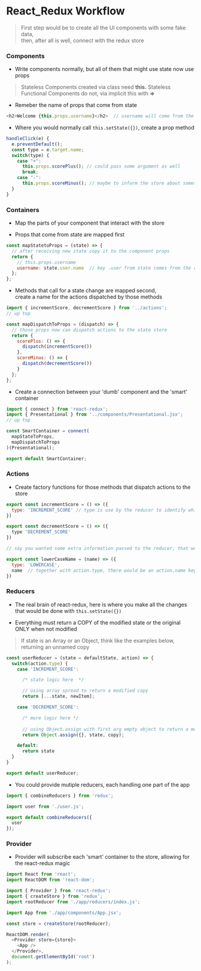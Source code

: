 # React_Redux Workflow

> First step would be to create all the UI components with some fake data,  
then, after all is well, connect with the redux store

### Components

* Write components normally, but all of them that might use state now use props

> Stateless Components created via class need **this.**
> Stateless Functional Components do not, via implicit this with **=>**

* Remeber the name of props that come from state

```javascript
<h2>Welcome {this.props.username}</h2>  // username will come from the store
```

* Where you would normally call `this.setState({})`, create a prop method

```javascript
handleClick(e) {
  e.preventDefault();
  const type = e.target.name;
  switch(type) {
    case "+":
      this.props.scorePlus(); // could pass some argument as well
      break;
    case "-":
      this.props.scoreMinus(); // maybe to inform the store about something
  }
}
```

### Containers

* Map the parts of your component that interact with the store

* Props that come from state are mapped first

```javascript
const mapStatetoProps = (state) => {
  // after receiving new state copy it to the component props
  return {
    // this.props.username
    username: state.user.name  // key .user from state comes from the rootReducer, we get to chose that name
  };
};
```

* Methods that call for a state change are mapped second,  
create a name for the actions dispatched by those methods

```javascript
import { incrementScore, decrementScore } from '../actions';
// up top

const mapDispatchToProps = (dispatch) => {
  // those props now can dispatch actions to the state store
  return {
    scorePlus: () => {
      dispatch(incrementScore())
    },
    scoreMinus: () => {
      dispatch(decrementScore())
    }
  };
};
```

* Create a connection between your 'dumb' component and the 'smart' container

```javascript
import { connect } from 'react-redux';
import { Presentational } from '../components/Presentational.jsx';
// up top

const SmartContainer = connect(
  mapStateToProps,
  mapDispatchToProps
)(Presentational);

export default SmartContainer;
```

### Actions

* Create factory functions for those methods that dispatch actions to the store

```javascript
export const incrementScore = () => ({
  type: 'INCREMENT_SCORE' // type is use by the reducer to identify which action was dispatched
})

export const decrementScore = () => ({
  type 'DECREMENT_SCORE'
})

// say you wanted some extra information passed to the reducer, that would be the action.payload

export const lowerCaseName = (name) => ({
  type: 'LOWERCASE',
  name  // together with action.type, there would be an action.name key, with that argument
})
```

### Reducers

* The real brain of react-redux, here is where you make all the changes that would be done with `this.setState({})`

* Everything must return a COPY of the modified state or the original ONLY when not modified

> If state is an Array or an Object, think like the examples below, returning an unnamed copy

```javascript
const userReducer = (state = defaultState, action) => {
  switch(action.type) {
    case 'INCREMENT_SCORE':

      /* state logic here  */

      // using array spread to return a modified copy
      return [...state, newItem];

    case 'DECREMENT_SCORE':

      /* more logic here */
      
      // using Object.assign with first arg empty object to return a modified copy
      return Object.assign({}, state, copy);

    default:
      return state
  }
}

export default userReducer;
```

* You could provide mutiple reducers, each handling one part of the app

```javascript
import { combineReducers } from 'redux';

import user from './user.js';

export default combineReducers({
  user
});
```

### Provider

* Provider will subscribe each 'smart' container to the store, allowing for the react-redux magic

```javascript
import React from 'react';
import ReactDOM from 'react-dom';

import { Provider } from 'react-redux';
import { createStore } from 'redux';
import rootReducer from './app/reducers/index.js';

import App from './app/components/App.jsx';

const store = createStore(rootReducer);

ReactDOM.render(
  <Provider store={store}>
    <App />
  </Provider>,
  document.getElementById('root')
);
```
